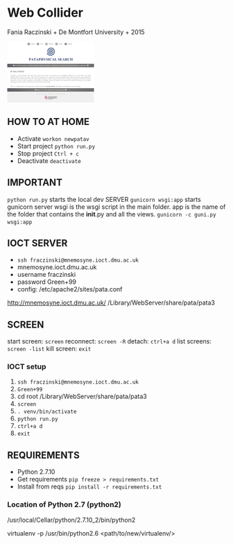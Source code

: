
# Web Collider

Fania Raczinski + De Montfort University + 2015

![screenshot](https://raw.githubusercontent.com/fania/pata.physics.wtf/master/screenshot.png)

## HOW TO AT HOME

- Activate ```workon newpatav```
- Start project ```python run.py```
- Stop project ```Ctrl + c```
- Deactivate ```deactivate```


## IMPORTANT
```python run.py``` starts the local dev SERVER
```gunicorn wsgi:app```  starts gunicorn server
wsgi is the wsgi script in the main folder.
app is the name of the folder that contains the __init__.py and all the views.
```gunicorn -c guni.py wsgi:app```


## IOCT SERVER
- ```ssh fraczinski@mnemosyne.ioct.dmu.ac.uk```
- mnemosyne.ioct.dmu.ac.uk
- username fraczinski
- password Green+99
- config: /etc/apache2/sites/pata.conf

http://mnemosyne.ioct.dmu.ac.uk/
/Library/WebServer/share/pata/pata3


## SCREEN
start screen: ```screen```
reconnect: ```screen -R```
detach:	```ctrl+a d```
list screens: ```screen -list```
kill screen: ```exit```


### IOCT setup

1. ```ssh fraczinski@mnemosyne.ioct.dmu.ac.uk```
2. ```Green+99```
3. cd root /Library/WebServer/share/pata/pata3
4. ```screen```
5. ```. venv/bin/activate```
6. ```python run.py```
7. ```ctrl+a d```
8. ```exit```


## REQUIREMENTS

- Python 2.7.10
- Get requirements ```pip freeze > requirements.txt```
- Install from reqs ```pip install -r requirements.txt```

### Location of Python 2.7 (python2)
/usr/local/Cellar/python/2.7.10_2/bin/python2

virtualenv -p /usr/bin/python2.6 <path/to/new/virtualenv/>
